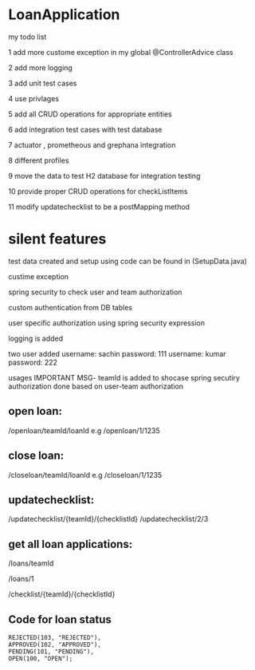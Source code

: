 # LoanApplication

my todo list

1 add more custome exception in my global @ControllerAdvice class

2 add more logging 

3 add unit test cases

4 use privlages

5 add all CRUD operations for appropriate entities

6 add integration test cases with test database

7 actuator , prometheous and grephana integration

8 different profiles 

9 move the data to test H2 database for integration testing

10 provide proper CRUD operations for checkListItems

11 modify updatechecklist to be a postMapping method



# silent features 

test data created and setup using code can be found in (SetupData.java)

custime exception

spring security to check user and team authorization

custom authentication from DB tables

user specific authorization using spring security expression

logging is added

two user added
 username: sachin 
 password: 111
 username: kumar
 password: 222
 
 usages
 IMPORTANT MSG- teamId is added to shocase spring secutiry authorization done based on user-team authorization
 
 ## open loan:
 /openloan/teamId/loanId
 e.g
 /openloan/1/1235


 ## close loan:
 /closeloan/teamId/loanId
 e.g
 /closeloan/1/1235
 
 ## updatechecklist:
 
 /updatechecklist/{teamId}/{checklistId}
 /updatechecklist/2/3
 
 ## get all loan applications:
  /loans/teamId
  
 /loans/1
 
 
 /checklist/{teamId}/{checklistId}
 
 ## Code for loan status
 	REJECTED(103, "REJECTED"),
	APPROVED(102, "APPROVED"),
	PENDING(101, "PENDING"),
	OPEN(100, "OPEN");
 


